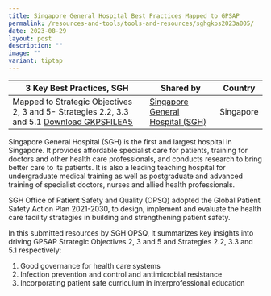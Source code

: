 ```yaml
---
title: Singapore General Hospital Best Practices Mapped to GPSAP
permalink: /resources-and-tools/tools-and-resources/sghgkps2023a005/
date: 2023-08-29
layout: post
description: ""
image: ""
variant: tiptap
---
```

| 3 Key Best Practices, SGH | Shared by | Country |
| -------- | -------- | -------- |
| Mapped to Strategic Objectives 2, 3 and 5- Strategies 2.2, 3.3 and 5.1 [Download GKPSFILEA5](/files/gkpsfilea5-20230829_sgh%20best%20practices%20gpsap%20so2,3,5.pdf)   | [Singapore General Hospital (SGH) ](https://www.sgh.com.sg)     | Singapore    |

Singapore General Hospital (SGH) is the first and largest hospital in Singapore. It provides affordable specialist care for patients, training for doctors and other health care professionals, and conducts research to bring better care to its patients. It is also a leading teaching hospital for undergraduate medical training as well as postgraduate and advanced training of specialist doctors, nurses and allied health professionals.

SGH Office of Patient Safety and Quality (OPSQ) adopted the Global Patient Safety Action Plan 2021-2030, to design, implement and evaluate the health care facility strategies in building and strengthening patient safety.

In this submitted resources by SGH OPSQ, it summarizes key insights into driving GPSAP Strategic Objectives 2, 3 and 5 and Strategies 2.2, 3.3 and 5.1 respectively:

1. Good governance for health care systems
2. Infection prevention and control and antimicrobial resistance
3. Incorporating patient safe curriculum in interprofessional education